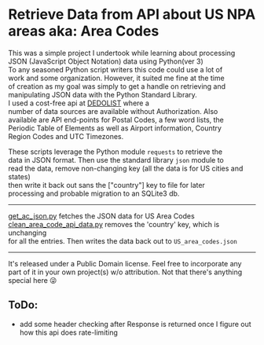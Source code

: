 # Retrieve Data from API about US NPA areas aka: Area Codes

This was a simple project I undertook while learning about processing  
JSON (JavaScript Object Notation) data using Python(ver 3)  
To any seasoned Python script writers this code could use a lot of  
work and some organization. However, it suited me fine at the time  
of creation as my goal was simply to get a handle on retrieving and  
manipulating JSON data with the Python Standard Library.  
I used a cost-free api at [DEDOLIST](https://dedolist.com/) where a  
number of data sources are available without Authorization. Also  
available are API end-points for Postal Codes, a few word lists, the  
Periodic Table of Elements as well as Airport information, Country  
Region Codes and UTC Timezones.

These scripts leverage the Python module `requests` to retrieve the  
data in JSON format. Then use the standard library `json` module to  
read the data, remove non-changing key (all the data is for US cities and states)  
then write it back out sans the ["country"] key to file for later  
processing and probable migration to an SQLite3 db.

---

[get_ac_json.py][get] fetches the JSON data for US Area Codes  
[clean_area_code_api_data.py][clean] removes the 'country' key, which is unchanging  
for all the entries. Then writes the data back out to `US_area_codes.json`

---

It's released under a Public Domain license. Feel free to incorporate any  
part of it in your own project(s) w/o attribution. Not that there's anything  
special here :stuck_out_tongue_winking_eye:

## ToDo:
+ add some header checking after Response is returned once I figure out how this api does rate-limiting


[clean]: clean_area_code_api_data.py
[get]: get_ac_json.py
